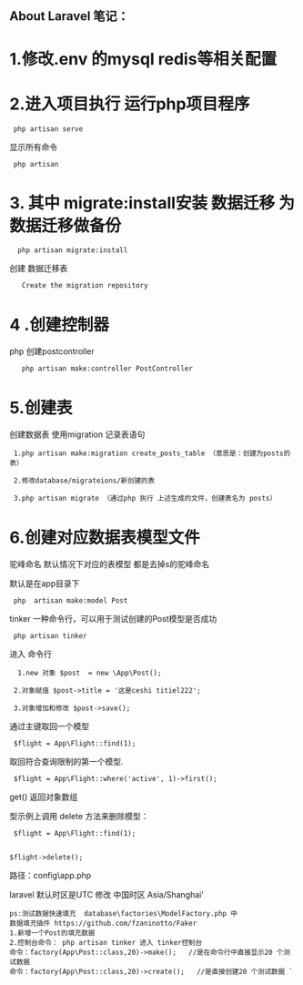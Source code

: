 
## About Laravel 笔记：


 
# 1.修改.env 的mysql redis等相关配置 #

# 2.进入项目执行 运行php项目程序 #
     php artisan serve
 
 显示所有命令

     php artisan 
 
       
# 3. 其中 migrate:install安装 数据迁移 为数据迁移做备份 #

      php artisan migrate:install

  创建 数据迁移表

       Create the migration repository 
 

# 4 .创建控制器 #

 php  创建postcontroller

       php artisan make:controller PostController 

  
# 5.创建表 #

 创建数据表 使用migration  记录表语句

     1.php artisan make:migration create_posts_table （意思是：创建为posts的表）

     2.修改database/migrateions/新创建的表

     3.php artisan migrate （通过php 执行 上述生成的文件，创建表名为 posts）


# 6.创建对应数据表模型文件 # 

驼峰命名 默认情况下对应的表模型 都是去掉s的驼峰命名

 默认是在app目录下

     php  artisan make:model Post
 
tinker 一种命令行，可以用于测试创建的Post模型是否成功

     php artisan tinker


 进入 命令行

      1.new 对象 $post  = new \App\Post();

     2.对象赋值 $post->title = '这是ceshi titiel222';

     3.对象增加和修改 $post->save();


通过主键取回一个模型

     $flight = App\Flight::find(1);
  
取回符合查询限制的第一个模型.

     $flight = App\Flight::where('active', 1)->first(); 

 get()    返回对象数组
 
 型示例上调用 delete 方法来删除模型：

     $flight = App\Flight::find(1);


    $flight->delete();
 
 
路径：config\app.php

laravel 默认时区是UTC 修改 中国时区  Asia/Shanghai'

 
 

    ps:测试数据快速填充  database\factories\ModelFactory.php 中  
    数据填充插件 https://github.com/fzaninotto/Faker
    1.新增一个Post的填充数据
    2.控制台命令： php artisan tinker 进入 tinker控制台
    命令：factory(App\Post::class,20)->make();   //是在命令行中直接显示20 个测试数据 
    命令：factory(App\Post::class,20)->create();   //是直接创建20 个测试数据 `
 
